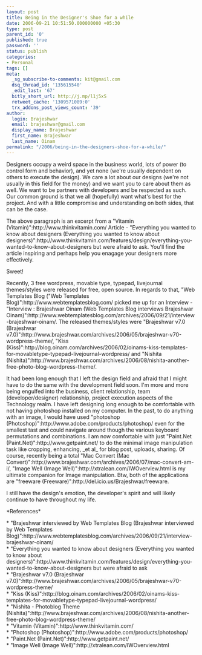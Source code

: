 ```yaml
---
layout: post
title: Being in the Designer's Shoe for a while
date: 2006-09-21 10:51:50.000000000 +05:30
type: post
parent_id: '0'
published: true
password: ''
status: publish
categories:
- Personal
tags: []
meta:
  _sg_subscribe-to-comments: kit@gmail.com
  dsq_thread_id: '135615540'
  _edit_last: '67'
  bitly_short_url: http://j.mp/l1j5xS
  retweet_cache: '1309571089:0'
  trx_addons_post_views_count: '39'
author:
  login: Brajeshwar
  email: brajeshwar@gmail.com
  display_name: Brajeshwar
  first_name: Brajeshwar
  last_name: Oinam
permalink: "/2006/being-in-the-designers-shoe-for-a-while/"
---
```

<p>Designers occupy a weird space in the business world, lots of power (to control form and behavior), and yet none (we're usually dependent on others to execute the design). We care a lot about our designs (we're not usually in this field for the money) and we want you to care about them as well. We want to be partners with developers and be respected as such. Our common ground is that we all (hopefully) want what's best for the project. And with a little compromise and understanding on both sides, that can be the case.</p>
<p>The above paragraph is an excerpt from a "Vitamin (Vitamin)":http://www.thinkvitamin.com/ Article - "Everything you wanted to know about designers (Everything you wanted to know about designers)":http://www.thinkvitamin.com/features/design/everything-you-wanted-to-know-about-designers but were afraid to ask. You'll find the article inspiring and perhaps help you enagage your designers more effectively.</p>
<p>Sweet!</p>
<p>Recently, 3 free wordpress, movable type, typepad, livejournal themes/styles were released for free, open source. In regards to that, "Web Templates Blog ("Web Templates Blog)":http://www.webtemplatesblog.com/ picked me up for an Interview - "Interview : Brajeshwar Oinam (Web Templates Blog interviews Brajeshwar Oinam)":http://www.webtemplatesblog.com/archives/2006/09/21/interview-brajeshwar-oinam/. The released themes/styles were "Brajeshwar v7.0 (Brajeshwar v7.0)":http://www.brajeshwar.com/archives/2006/05/brajeshwar-v70-wordpress-theme/, "Kiss (Kiss)":http://blog.oinam.com/archives/2006/02/oinams-kiss-templates-for-movabletype-typepad-livejournal-wordpress/ and "Nishita (Nishita)":http://www.brajeshwar.com/archives/2006/08/nishita-another-free-photo-blog-wordpress-theme/.</p>
<p>It had been long enough that I left the design field and afraid that I might have to do the same with the development field soon. I'm more and more being engulfed into the business, client relationship, team (developer/designer) relationship, project execution aspects of the Technology realm. I have left designing long enough to be comfortable with not having photoshop installed on my computer. In the past, to do anything with an image, I would have used "photoshop (Photoshop)":http://www.adobe.com/products/photoshop/ even for the smallest tast and could navigate around though the various keyboard permutations and combinations. I am now comfortable with just "Paint.Net (Paint.Net)":http://www.getpaint.net/ to do the minimal image manipulation task like cropping, enhancing, _et al_ for blog post, uploads, sharing. Of course, recently being a total "Mac Convert (Mac Convert)":http://www.brajeshwar.com/archives/2006/07/mac-convert-am-i/, "Image Well (Image Well)":http://xtralean.com/IWOverview.html is my ultimate companion for Image manipulation. Btw, both of the applications are "freeware (Freeware)":http://del.icio.us/Brajeshwar/freeware.</p>
<p>I still have the design's emotion, the developer's spirit and will likely continue to have throughout my life.</p>
<p>*References*</p>
<p>* "Brajeshwar interviewed by Web Templates Blog (Brajeshwar interviewed by Web Templates Blog)":http://www.webtemplatesblog.com/archives/2006/09/21/interview-brajeshwar-oinam/<br />
* "Everything you wanted to know about designers (Everything you wanted to know about designers)":http://www.thinkvitamin.com/features/design/everything-you-wanted-to-know-about-designers but were afraid to ask<br />
* "Brajeshwar v7.0 (Brajeshwar v7.0)":http://www.brajeshwar.com/archives/2006/05/brajeshwar-v70-wordpress-theme/<br />
* "Kiss (Kiss)":http://blog.oinam.com/archives/2006/02/oinams-kiss-templates-for-movabletype-typepad-livejournal-wordpress/<br />
* "Nishita - Photoblog Theme (Nishita)":http://www.brajeshwar.com/archives/2006/08/nishita-another-free-photo-blog-wordpress-theme/<br />
* "Vitamin (Vitamin)":http://www.thinkvitamin.com/<br />
* "Photoshop (Photoshop)":http://www.adobe.com/products/photoshop/<br />
* "Paint.Net (Paint.Net)":http://www.getpaint.net/<br />
* "Image Well (Image Well)":http://xtralean.com/IWOverview.html</p>
